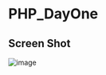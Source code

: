 # PHP_DayOne
## Screen Shot

![image](https://user-images.githubusercontent.com/25048270/227717393-7f663d0d-8748-4213-ae74-e7b3acb18280.png)
